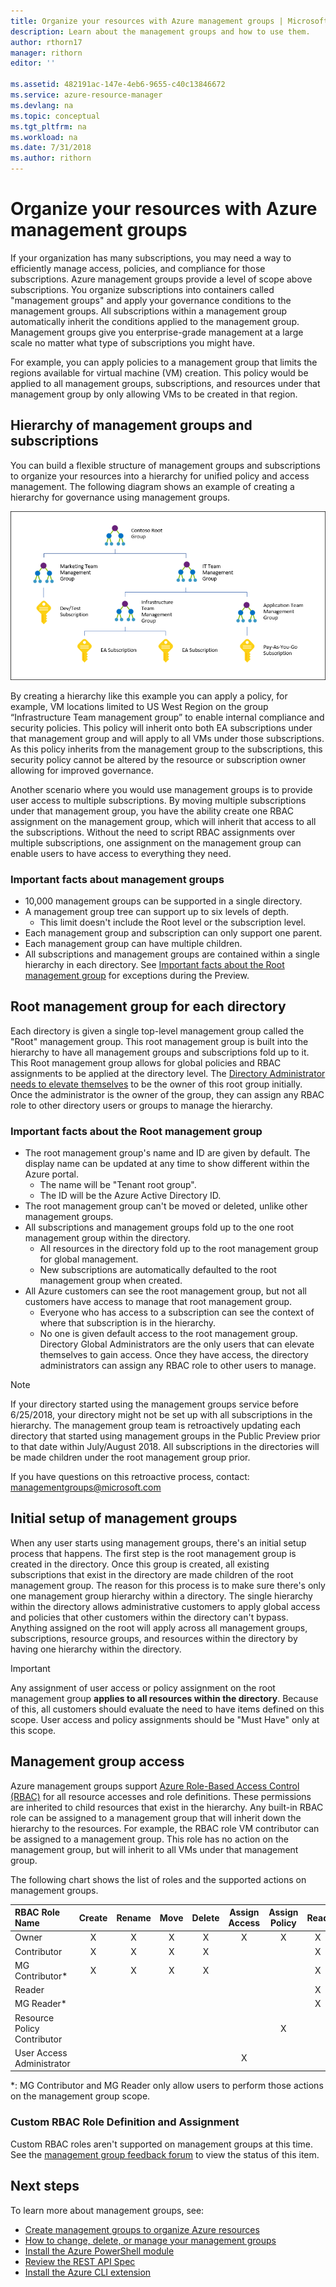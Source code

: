 ```yaml
---
title: Organize your resources with Azure management groups | Microsoft Docs
description: Learn about the management groups and how to use them. 
author: rthorn17
manager: rithorn
editor: ''

ms.assetid: 482191ac-147e-4eb6-9655-c40c13846672
ms.service: azure-resource-manager
ms.devlang: na
ms.topic: conceptual
ms.tgt_pltfrm: na
ms.workload: na
ms.date: 7/31/2018
ms.author: rithorn
---
```


# Organize your resources with Azure management groups

If your organization has many subscriptions, you may need a way to efficiently manage access, policies, and compliance for those subscriptions. Azure management groups provide a level of scope above subscriptions. You organize subscriptions into containers called "management groups" and apply your governance conditions to the management groups. All subscriptions within a management group automatically inherit the conditions applied to the management group. Management groups give you enterprise-grade management at a large scale no matter what type of subscriptions you might have.

For example, you can apply policies to a management group that limits the regions available for virtual machine (VM) creation. This policy would be applied to all management groups, subscriptions, and resources under that management group by only allowing VMs to be created in that region.

## Hierarchy of management groups and subscriptions

You can build a flexible structure of management groups and subscriptions to organize your resources into a hierarchy for unified policy and access management.
The following diagram shows an example of creating a hierarchy for governance using management groups.

![tree](media/management-groups/MG_overview.png)

By creating a hierarchy like this example you can apply a policy, for example, VM locations limited to US West Region on the group “Infrastructure Team management group” to enable internal compliance and security policies. This policy will inherit onto both EA subscriptions under that management group and will apply to all VMs under those subscriptions. As this policy inherits from the management group to the subscriptions, this security policy cannot be altered by the resource or subscription owner allowing for improved governance.

Another scenario where you would use management groups is to provide user access to multiple subscriptions.  By moving multiple subscriptions under that management group, you have the ability create one RBAC assignment on the management group, which will inherit that access to all the subscriptions.  Without the need to script RBAC assignments over multiple subscriptions, one assignment on the management group can enable users to have access to everything they need.

### Important facts about management groups

- 10,000 management groups can be supported in a single directory.
- A management group tree can support up to six levels of depth.
  - This limit doesn't include the Root level or the subscription level.
- Each management group and subscription can only support one parent.
- Each management group can have multiple children.
- All subscriptions and management groups are contained within a single hierarchy in each directory. See [Important facts about the Root management group](#important-facts-about-the-root-management-group) for exceptions during the Preview.

## Root management group for each directory

Each directory is given a single top-level management group called the "Root" management group. This root management group is built into the hierarchy to have all management groups and subscriptions fold up to it. This Root management group allows for global policies and RBAC assignments to be applied at the directory level. The [Directory Administrator needs to elevate themselves](../role-based-access-control/elevate-access-global-admin.md) to be the owner of this root group initially. Once the administrator is the owner of the group, they can assign any RBAC role to other directory users or groups to manage the hierarchy.  

### Important facts about the Root management group

- The root management group's name and ID are given by default. The display name can be updated at any time to show different within the Azure portal.
  - The name will be "Tenant root group".
  - The ID will be the Azure Active Directory ID.
- The root management group can't be moved or deleted, unlike other management groups.  
- All subscriptions and management groups fold up to the one root management group within the directory.
  - All resources in the directory fold up to the root management group for global management.
  - New subscriptions are automatically defaulted to the root management group when created.
- All Azure customers can see the root management group, but not all customers have access to manage that root management group.
  - Everyone who has access to a subscription can see the context of where that subscription is in the hierarchy.  
  - No one is given default access to the root management group. Directory Global Administrators are the only users that can elevate themselves to gain access.  Once they have access, the directory administrators can assign any RBAC role to other users to manage.  

>[!NOTE]
>If your directory started using the management groups service before 6/25/2018, your directory might not be set up with all subscriptions in the hierarchy. The management group team is retroactively updating each directory that started using management groups in the Public Preview prior to that date within July/August 2018. All subscriptions in the directories will be made children under the root management group prior.  
>
>If you have questions on this retroactive process, contact: managementgroups@microsoft.com  
  
## Initial setup of management groups

When any user starts using management groups, there's an initial setup process that happens. The first step is the root management group is created in the directory. Once this group is created, all existing subscriptions that exist in the directory are made children of the root management group.  The reason for this process is to make sure there's only one management group hierarchy within a directory.  The single hierarchy within the directory allows administrative customers to apply global access and policies that other customers within the directory can't bypass. Anything assigned on the root will apply across all management groups, subscriptions, resource groups, and resources within the directory by having one hierarchy within the directory.  

> [!IMPORTANT]
> Any assignment of user access or policy assignment on the root management group **applies to all resources within the directory**. Because of this, all customers should evaluate the need to have items defined on this scope.  User access and policy assignments should be "Must Have" only at this scope.  
  
## Management group access

Azure management groups support [Azure Role-Based Access Control (RBAC)](../role-based-access-control/overview.md) for all resource accesses and role definitions. These permissions are inherited to child resources that exist in the hierarchy. Any built-in RBAC role can be assigned to a management group that will inherit down the hierarchy to the resources.  For example, the RBAC role VM contributor can be assigned to a management group. This role has no action on the management group, but will inherit to all VMs under that management group.  

The following chart shows the list of roles and the supported actions on management groups.

| RBAC Role Name             | Create | Rename | Move | Delete | Assign Access | Assign Policy | Read  |
|:-------------------------- |:------:|:------:|:----:|:------:|:-------------:| :------------:|:-----:|
|Owner                       | X      | X      | X    | X      | X             | X             | X     |
|Contributor                 | X      | X      | X    | X      |               |               | X     |
|MG Contributor*             | X      | X      | X    | X      |               |               | X     |
|Reader                      |        |        |      |        |               |               | X     |
|MG Reader*                  |        |        |      |        |               |               | X     |
|Resource Policy Contributor |        |        |      |        |               | X             |       |
|User Access Administrator   |        |        |      |        | X             |               |       |

*: MG Contributor and MG Reader only allow users to perform those actions on the management group scope.  

### Custom RBAC Role Definition and Assignment

Custom RBAC roles aren't supported on management groups at this time.  See the [management group feedback forum](https://aka.ms/mgfeedback) to view the status of this item.

## Next steps

To learn more about management groups, see:

- [Create management groups to organize Azure resources](management-groups-create.md)
- [How to change, delete, or manage your management groups](management-groups-manage.md)
- [Install the Azure PowerShell module](https://www.powershellgallery.com/packages/AzureRM.ManagementGroups/0.0.1-preview)
- [Review the REST API Spec](https://github.com/Azure/azure-rest-api-specs/tree/master/specification/managementgroups/resource-manager/Microsoft.Management/preview)
- [Install the Azure CLI extension](https://docs.microsoft.com/cli/azure/extension?view=azure-cli-latest#az-extension-list-available)
